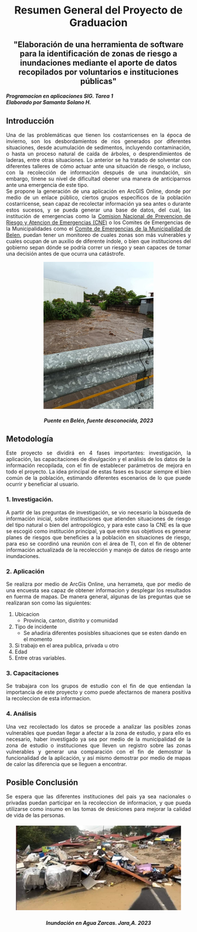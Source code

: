  <div align="center">
  <h1>Resumen General del Proyecto de Graduacion</h1>
</div>

 <div align="center">
   <h2> "Elaboración de una herramienta de software para la identificación de zonas de riesgo a inundaciones mediante el aporte de datos recopilados por voluntarios e instituciones públicas" </h2> 
</div> 
 


####  *Programacion en aplicaciones SIG. Tarea 1*<br>*Elaborado por Samanta Solano H.*

## **Introducción**
<p style="text-align: justify;">
Una de las problemáticas que tienen los costarricenses en la época de invierno, son los
desbordamientos de ríos generados por diferentes situaciones, desde acumulación de
sedimentos, incluyendo contaminación, o hasta un proceso natural de caída de árboles, o
desprendimientos de laderas, entre otras situaciones. Lo anterior se ha tratado de solventar con diferentes talleres de cómo actuar ante una situación de riesgo, o incluso, con la recolección de información después de una inundación, sin embargo, tinene su nivel de dificultad obener una manera de anticiparnos ante una emergencia de este tipo. <br>
Se propone la generación de una aplicación en ArcGIS Online, donde por medio
de un enlace público, ciertos grupos específicos de la población costarricense, sean capaz de recolectar información ya sea antes o durante estos sucesos, y se pueda generar una base de datos, del cual, las institución de emergencias como la   <a href="https://www.cne.go.cr/">Comision Nacional de Prevencion de Riesgo y Atencion de Emergencias (CNE)</a> o los Comites de Emergencias de la Municipalidades como el 
<a href="https://www.belen.go.cr/web/guest/comite-municipal-de-emergencia"> Comite de Emergencias de la Municipalidad de Belen</a>, puedan tener un monitoreo de cuales zonas son más vulnerables y cuales ocupan de un auxilio de diferente índole, o bien que instituciones del gobierno sepan dónde se podría correr un riesgo y sean capaces de tomar una decisión antes de que ocurra una catástrofe.

 <div align="center">
<img src="1.jpeg" width="300">
</div> 

<div align="center">
  <h5>Puente en Belén, fuente desconocida, 2023</h5> 
</div> 



## **Metodología**
<p style="text-align: justify;">
Este proyecto se dividirá en 4 fases importantes: investigación, la aplicación, las
capacitaciones de divulgación y el análisis de los datos de la información recopilada, con el
fin de establecer parámetros de mejora en todo el proyecto. La idea principal de estas fases
es buscar siempre el bien común de la población, estimando diferentes escenarios de lo que
puede ocurrir y beneficiar al usuario.

### 1. Investigación.  

<p style="text-align: justify;">
A partir de las preguntas de investigación, se vio necesario la búsqueda de información
inicial, sobre instituciones que atienden situaciones de riesgo del tipo natural o bien del
antropológico, y para este caso la CNE es la que se escogió como institución principal, ya
que entre sus objetivos es generar planes de riesgos que beneficies a la población en
situaciones de riesgo, para eso se coordinó una reunión con el área de TI, con el fin de
obtener información actualizada de la recolección y manejo de datos de riesgo ante
inundaciones.

### 2. Aplicación

<p style="text-align: justify;">
Se realizra por medio de ArcGis Online, una herrameta, que por medio de una encuesta sea capaz de obtener informacion y desplegar los resultados en fuerma de mapas. De manera general, algunas de las preguntas que se realizaran son como las siguientes:

1. Ubicacion 
    - Provincia, canton, distrito y comunidad
2. Tipo de incidente 
    - Se añadiria diferentes posisbles situaciones que se esten dando en el momento
3. Si trabajo en el area publica, privada u otro
4. Edad
5. Entre otras variables.


### 3. Capacitaciones

<p style="text-align: justify;">
Se trabajara con los grupos de estudio con el fin de que entiendan la importancia de este proyecto y como puede afectarnos de manera positiva la recoleccion de esta informacion.

### 4. Análisis

<p style="text-align: justify;">
Una vez recolectado los datos se procede a analizar las posibles zonas vulnerables que
puedan llegar a afectar a la zona de estudio, y para ello es necesario, haber investigado ya
sea por medio de la municipalidad de la zona de estudio o instituciones que lleven un
registro sobre las zonas vulnerables y generar una comparación con el fin de demostrar la
funcionalidad de la aplicación, y así mismo demostrar por medio de mapas de calor las
diferencia que se lleguen a encontrar.

## **Posible Conclusión**
<p style="text-align: justify;">
Se espera que las diferentes instituciones del pais ya sea nacionales o privadas puedan participar en la recoleccion de informacion, y que pueda utilizarse como insumo en las tomas de desiciones para mejorar la calidad de vida de las personas.

 <div align="center">
  <h5><img src="2.jpeg" width="450"></h5>
</div> 

 <div align="center">
  <h5>Inundación en Agua Zarcas. Jara,A. 2023</h5>
</div> 


